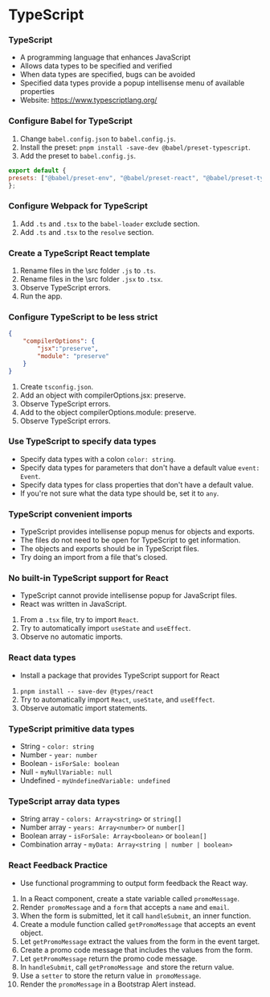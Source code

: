 # TypeScript

### TypeScript
- A programming language that enhances JavaScript
- Allows data types to be specified and verified
- When data types are specified, bugs can be avoided
- Specified data types provide a popup intellisense menu of available properties
- Website: https://www.typescriptlang.org/

### Configure Babel for TypeScript
1. Change `babel.config.json` to `babel.config.js`.
2. Install the preset: `pnpm install -save-dev @babel/preset-typescript`.
3. Add the preset to `babel.config.js`.

```js
export default {
presets: ["@babel/preset-env", "@babel/preset-react", "@babel/preset-typescript"],
};
```

### Configure Webpack for TypeScript
1. Add `.ts` and `.tsx` to the `babel-loader` exclude section.
2. Add `.ts` and `.tsx` to the `resolve` section.

### Create a TypeScript React template
1. Rename files in the \src folder `.js` to `.ts`.
2. Rename files in the \src folder `.jsx` to `.tsx`.
3. Observe TypeScript errors.
4. Run the app.

### Configure TypeScript to be less strict
```json
{
    "compilerOptions": {
        "jsx":"preserve",
        "module": "preserve"
    }
}
```

1. Create `tsconfig.json`.
2. Add an object with compilerOptions.jsx: preserve.
3. Observe TypeScript errors.
4. Add to the object compilerOptions.module: preserve.
5. Observe TypeScript errors.

### Use TypeScript to specify data types
- Specify data types with a colon `color: string`.
- Specify data types for parameters that don't have a default value `event: Event`.
- Specify data types for class properties that don't have a default value.
- If you're not sure what the data type should be, set it to `any`.

### TypeScript convenient imports
- TypeScript provides intellisense popup menus for objects and exports.
- The files do not need to be open for TypeScript to get information.
- The objects and exports should be in TypeScript files.
- Try doing an import from a file that's closed.

### No built-in TypeScript support for React
- TypeScript cannot provide intellisense popup for JavaScript files.
- React was written in JavaScript.

1. From a `.tsx` file, try to import `React`.
2. Try to automatically import `useState` and `useEffect`.
3. Observe no automatic imports.

### React data types
- Install a package that provides TypeScript support for React

1. `pnpm install -- save-dev @types/react`
2. Try to automatically import `React`, `useState`, and `useEffect`.
3. Observe automatic import statements.

### TypeScript primitive data types
- String - `color: string`
- Number - `year: number`
- Boolean - `isForSale: boolean`
- Null - `myNullVariable: null`
- Undefined - `myUndefinedVariable: undefined`

### TypeScript array data types
- String array - `colors: Array<string>` or `string[]`
- Number array - `years: Array<number>` or `number[]`
- Boolean array - `isForSale: Array<boolean>` or `boolean[]`
- Combination array - `myData: Array<string | number | boolean>`

### React Feedback Practice
- Use functional programming to output form feedback the React way.

1.	In a React component, create a state variable called `promoMessage`.
2.	Render` promoMessage` and a `form` that accepts a `name` and `email`.
3.	When the form is submitted, let it call `handleSubmit`, an inner function.
4.	Create a module function called `getPromoMessage` that accepts an event object.
5.	Let `getPromoMessage` extract the values from the form in the event target.
6.	Create a promo code message that includes the values from the form.
7.	Let `getPromoMessage` return the promo code message.
8.	In `handleSubmit`, call `getPromoMessage `and store the return value.
9.	Use a `setter` to store the return value in` promoMessage`.
10.	Render the `promoMessage` in a Bootstrap Alert instead.
